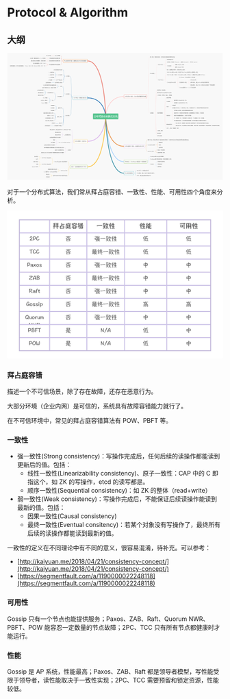 # Protocol & Algorithm

## 大纲

![](../../.gitbook/assets/image%20%28330%29.png)

对于一个分布式算法，我们常从拜占庭容错、一致性、性能、可用性四个角度来分析。

![](../../.gitbook/assets/image%20%28328%29.png)

### 拜占庭容错

描述一个不可信场景，除了存在故障，还存在恶意行为。

大部分环境（企业内网）是可信的，系统具有故障容错能力就行了。

在不可信环境中，常见的拜占庭容错算法有 POW、PBFT 等。

### 一致性

* 强一致性\(Strong consistency\)：写操作完成后，任何后续的读操作都能读到更新后的值。包括：
  * 线性一致性\(Linearizability consistency\)、原子一致性：CAP 中的 C 即指这个，如 ZK 的写操作，etcd 的读写都是。
  * 顺序一致性\(Sequential consistency\)：如 ZK 的整体（read+write）
* 弱一致性\(Weak consistency\)：写操作完成后，不能保证后续读操作能读到最新的值。包括：
  * 因果一致性\(Causal consistency\)
  * 最终一致性\(Eventual consitency\)：若某个对象没有写操作了，最终所有后续的读操作都能读到最新的值。

一致性的定义在不同理论中有不同的意义，很容易混淆，待补充。可以参考：

* [http://kaiyuan.me/2018/04/21/consistency-concept/](http://kaiyuan.me/2018/04/21/consistency-concept/)
* [https://segmentfault.com/a/1190000022248118](https://segmentfault.com/a/1190000022248118)

### 可用性

Gossip 只有一个节点也能提供服务；Paxos、ZAB、Raft、Quorum NWR、PBFT、POW 能容忍一定数量的节点故障；2PC、TCC 只有所有节点都健康时才能运行。

### 性能

Gossip 是 AP 系统，性能最高；Paxos、ZAB、Raft 都是领导者模型，写性能受限于领导者，读性能取决于一致性实现；2PC、TCC 需要预留和锁定资源，性能较低。

